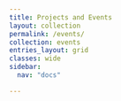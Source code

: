 ```yaml
---
title: Projects and Events
layout: collection
permalink: /events/
collection: events
entries_layout: grid
classes: wide
sidebar:
  nav: "docs"

---
```



<!-- 

{{ site.members | where_exp:"item",
"item.graduation_year < 2014" }} -->











